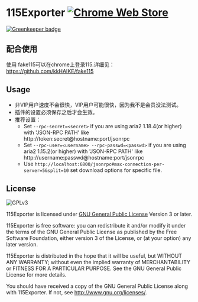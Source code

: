 # 115Exporter [![Chrome Web Store](https://img.shields.io/chrome-web-store/v/ojafklbojgenkohhdgdjeaepnbjffdjf.svg)](https://chrome.google.com/webstore/detail/115exporter/ojafklbojgenkohhdgdjeaepnbjffdjf)
[![Greenkeeper badge](https://badges.greenkeeper.io/acgotaku/115.svg)](https://greenkeeper.io/)


## 配合使用

使用 fake115可以在chrome上登录115.详细见： https://github.com/kkHAIKE/fake115

## Usage

- 非VIP用户速度不会很快，VIP用户可能很快，因为我不是会员没法测试。
- 插件的设置必须保存之后才会生效。
- 推荐设置：
    - Set `--rpc-secret=<secret>` if you are using aria2 1.18.4(or higher) with 'JSON-RPC PATH' like http://token:secret@hostname:port/jsonrpc
    - Set `--rpc-user=<username> --rpc-passwd=<passwd>` if you are using aria2 1.15.2(or higher) with 'JSON-RPC PATH' like http://username:passwd@hostname:port/jsonrpc
    - Use `http://localhost:6800/jsonrpc#max-connection-per-server=5&split=10` set download options for specific file.

## License

![GPLv3](https://www.gnu.org/graphics/gplv3-127x51.png)

115Exporter is licensed under [GNU General Public License](https://www.gnu.org/licenses/gpl.html) Version 3 or later.

115Exporter is free software: you can redistribute it and/or modify it under the terms of the GNU General Public License as published by
the Free Software Foundation, either version 3 of the License, or (at your option) any later version.

115Exporter is distributed in the hope that it will be useful, but WITHOUT ANY WARRANTY; without even the implied warranty of MERCHANTABILITY or FITNESS FOR A PARTICULAR PURPOSE.  See the GNU General Public License for more details.

You should have received a copy of the GNU General Public License along with 115Exporter.  If not, see <http://www.gnu.org/licenses/>.
